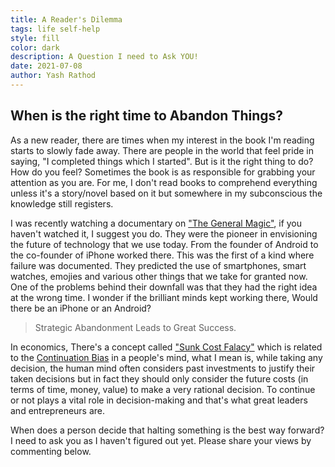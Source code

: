 ```yaml
---
title: A Reader's Dilemma
tags: life self-help
style: fill
color: dark
description: A Question I need to Ask YOU!
date: 2021-07-08
author: Yash Rathod
---
```


## When is the right time to Abandon Things?

As a new reader, there are times when my interest in the book I'm reading starts to slowly fade away. There are people in the world that feel pride in saying, "I completed things which I started". But is it the right thing to do? How do you feel? 
Sometimes the book is as responsible for grabbing your attention as you are. For me, I don't read books to comprehend everything unless it's a story/novel based on it but somewhere in my subconscious the knowledge still registers. 

I was recently watching a documentary on ["The General Magic"](https://en.wikipedia.org/wiki/General_Magic), if you haven't watched it, I suggest you do. They were the pioneer in envisioning the future of technology that we use today. From the founder of Android to the co-founder of iPhone worked there. This was the first of a kind where failure was documented. They predicted the use of smartphones, smart watches, emojies and various other things that we take for granted now. One of the problems behind their downfall was that they had the right idea at the wrong time. I wonder if the brilliant minds kept working there, Would there be an iPhone or an Android?

> Strategic Abandonment Leads to Great Success. 

In economics, There's a concept called ["Sunk Cost Falacy"](https://en.wikipedia.org/wiki/Sunk_cost) which is related to the [Continuation Bias](https://www.skybrary.aero/index.php/Continuation_Bias) in a people's mind, what I mean is, while taking any decision, the human mind often considers past investments to justify their taken decisions but in fact they should only consider the future costs (in terms of time, money, value) to make a very rational decision.
To continue or not plays a vital role in decision-making and that's what great leaders and entrepreneurs are. 

When does a person decide that halting something is the best way forward? I need to ask you as I haven't figured out yet.
Please share your views by commenting below. 

